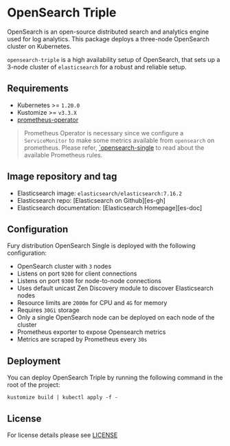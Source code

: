 # OpenSearch Triple

<!-- <KFD-DOCS> -->

OpenSearch is an open-source distributed search and analytics engine used for
log analytics. This package deploys a three-node OpenSearch cluster on
Kubernetes.

`opensearch-triple` is a high availability setup of OpenSearch, that sets
up a 3-node cluster of `elasticsearch` for a robust and reliable setup.

## Requirements

- Kubernetes >= `1.20.0`
- Kustomize >= `v3.3.X`
- [prometheus-operator][prometheus-operator]

> Prometheus Operator is necessary since we configure a `ServiceMonitor` to make
> some metrics available from `opensearch` on prometheus. Please refer,
> [`opensearch-single](../opensearch-single/README.md#alerts) to read
> about the available Prometheus rules.

## Image repository and tag

* Elasticsearch image: `elasticsearch/elasticsearch:7.16.2`
* Elasticsearch repo: [Elasticsearch on Github][es-gh]
* Elasticsearch documentation: [Elasticsearch Homepage][es-doc]

## Configuration

Fury distribution OpenSearch Single is deployed with the following configuration:

- OpenSearch cluster with `3` nodes
- Listens on port `9200` for client connections
- Listens on port `9300` for node-to-node connections
- Uses default unicast Zen Discovery module to discover Elasticsearch nodes
- Resource limits are `2000m` for CPU and `4G` for memory
- Requires `30Gi` storage
- Only a single OpenSearch node can be deployed on each node of the cluster
- Prometheus exporter to expose Opensearch metrics
- Metrics are scraped by Prometheus every `30s`

## Deployment

You can deploy OpenSearch Triple by running the following command in the root of the project:

```shell
kustomize build | kubectl apply -f -
```

<!-- Links -->

[opensearch-rules]: https://awesome-prometheus-alerts.grep.to/rules.html#elasticsearch-1
[opensearch-gh]: https://github.com/opensearch-project/OpenSearch
[opensearch-doc]: https://opensearch.org/docs/latest
[prometheus-operator]: https://github.com/sighup-io/fury-kubernetes-monitoring/blob/master/prometheus-operator

<!-- </KFD-DOCS> -->

## License

For license details please see [LICENSE](../../LICENSE)
